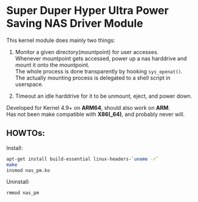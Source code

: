 # Super Duper Hyper Ultra Power Saving NAS Driver Module

This kernel module does mainly two things:

1. Monitor a given directory(mountpoint) for user accesses.\
    Whenever mountpoint gets accessed, power up a nas harddrive and mount it onto the mountpoint.\
    The whole process is done transparently by hooking `sys_openat()`.\
    The actually mounting process is delegated to a shell script in userspace.

2. Timeout an idle harddrive for it to be unmount, eject, and power down.

Developed for Kernel 4.9+ on **ARM64**, should also work on **ARM**.\
Has not been make compatible with **X86(_64)**, and probably never will.


## HOWTOs:
Install:
```bash
apt-get install build-essential linux-headers-`uname -r`
make
insmod nas_pm.ko
```

Uninstall:
```bash
rmmod nas_pm
```
